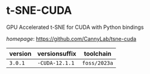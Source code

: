 # t-SNE-CUDA

GPU Accelerated t-SNE for CUDA with Python bindings

*homepage*: <https://github.com/CannyLab/tsne-cuda>

version | versionsuffix | toolchain
--------|---------------|----------
``3.0.1`` | ``-CUDA-12.1.1`` | ``foss/2023a``

